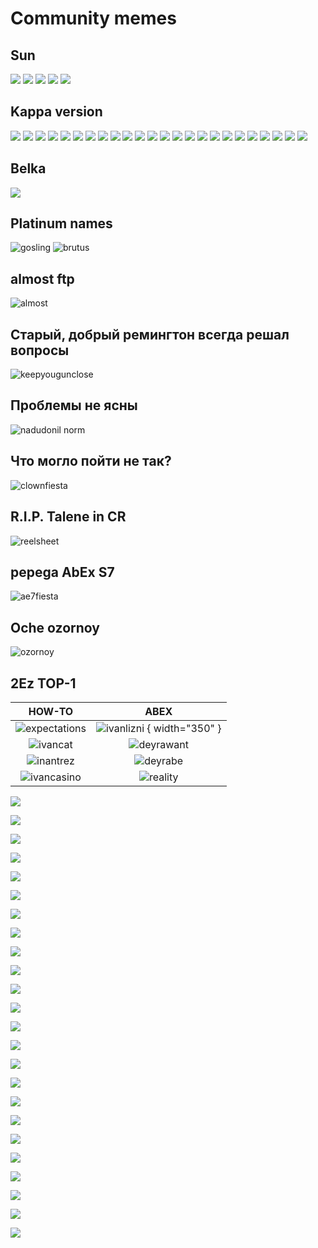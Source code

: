 # Community memes
## Sun

![](../converted/qa4ILzXCpT0.jpg)
![](../converted/hu.jpg)
![](../converted/hu2.jpg)
![](../converted/kva.jpg)
![](../converted/adv.jpg)

## Kappa version

![](../converted/2355122_760x500-1.jpg)
![](../converted/Anime--basedmoni-ah-eto-bleh-meme-7613995_12.jpg)
![](../converted/Screenshot_20220410-185855.jpg)
![](../converted/Screenshot_20220909-164047.jpg)
![](../converted/Screenshot_20230602-180821.jpg)
![](../converted/Screenshot_20230603-022349.jpg)
![](../converted/Screenshot_20230603-022405.jpg)
![](../converted/Screenshot_20230603-022423.jpg)
![](../converted/Screenshot_20230603-022435.jpg)
![](../converted/Screenshot_20230603-022453.jpg)
![](../converted/Screenshot_20230603-022511.jpg)
![](../converted/Screenshot_20230603-022655.jpg)
![](../converted/Screenshot_20230603-022711.jpg)
![](../converted/Screenshot_20230603-022721.jpg)
![](../converted/Screenshot_20230603-022809.jpg)
![](../converted/Screenshot_20230603-022912.jpg)
![](../converted/image-28.jpg)
![](../converted/image-29.jpg)
![](../converted/image-40.jpg)
![](../converted/unknown-245.jpg)
![](../converted/IMG_9493-1.jpg)
![](../converted/NemoraSays-1.jpg)
![](../converted/NemoraSays-2.jpg)
![](../converted/Screenshot_20221108_023415.jpg)

## Belka

![](../converted/IMG_20230603_105344.jpg)

## Platinum names
![gosling](../converted/gosling.jpg)
![brutus](../converted/nerfb.jpg)
## almost ftp
![almost](../converted/vipftp.jpg)
## Старый, добрый ремингтон всегда решал вопросы

![keepyougunclose](../converted/20230412_1654_Discord_Cool.jpg)

## Проблемы не ясны

![nadudonil norm](../converted/nadonatilnorm.jpg)

## Что могло пойти не так?

![clownfiesta](../converted/clown34.jpg)

## R.I.P. Talene in CR

![reelsheet](../converted/silasStonks.jpg)

## pepega AbEx S7

![ae7fiesta](../converted/AES7_TheHospital.jpg)

## Oche ozornoy

![ozornoy](../converted/tr_meme.jpg) 

## 2Ez TOP-1

|                    HOW-TO                     |                     ABEX                      |
| :-------------------------------------------: | :-------------------------------------------: |
|  ![expectations](../converted/klubni.jpg)  |  ![ivanlizni](../converted/ivanlizni.jpg) { width="350" } |
|    ![ivancat](../converted/ivancat.jpg)    |   ![deyrawant](../converted/deyrax4.jpg)   |
| ![inantrez](../converted/ivantreznor.jpg)  |   ![deyrabe](../converted/deyradps.jpg)    |
| ![ivancasino](../converted/ivancasino.jpg) | ![reality](../converted/returntreznor.jpg) |

<!-- |   ![ivankick](../converted/ivankick.jpg)   |   ![ivansliv](../converted/ivansliv.jpg)   | -->

![](../converted/-Oki3FpFhGM.jpg)

![](../converted/1zaPUCOL25w.jpg)

![](../converted/3ktTXHyxamk.jpg)

![](../converted/4124ere.jpg)

![](../converted/4MlOulDphm0.jpg)

![](../converted/8OdtAnGcrZk.jpg)

![](../converted/aog3hS-abKI.jpg)

![](../converted/bQrndakeAM8.jpg)

![](../converted/DwcaRIXxPIk.jpg)

![](../converted/h_DJxUcE9F0.jpg)

![](../converted/IlX9rOYg_NU.jpg)

![](../converted/image-2-1.jpg)

![](../converted/image-2.jpg)

![](../converted/image-5.jpg)

![](../converted/image-7.jpg)

![](../converted/IMG_20230319_213720.jpg)

![](../converted/K95JooQwVJI.jpg)

![](../converted/kek.jpg)

![](../converted/mhXp_cq1oDQ.jpg)

![](../converted/ootG4rSIPkM.jpg)

![](../converted/OZFylYDQuPQ.jpg)

![](../converted/Screenshot_20230603-073257.jpg)

![](../converted/unknown-7.jpg)

![](../converted/w_vQPEBKRY4.jpg)
